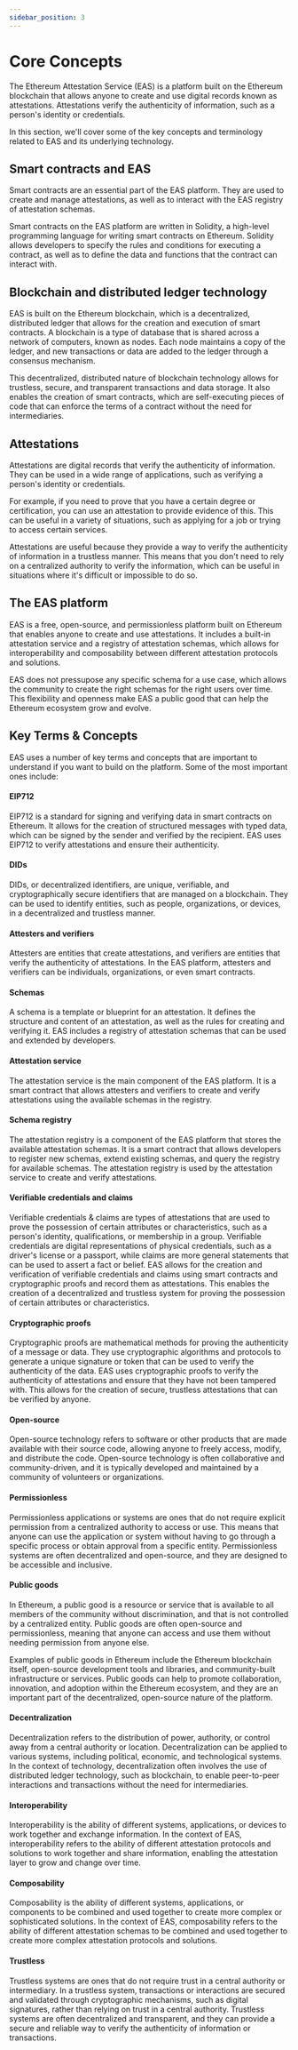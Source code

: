```yaml
---
sidebar_position: 3
---
```


# Core Concepts
The Ethereum Attestation Service (EAS) is a platform built on the Ethereum blockchain that allows anyone to create and use digital records known as attestations. Attestations verify the authenticity of information, such as a person's identity or credentials.

In this section, we'll cover some of the key concepts and terminology related to EAS and its underlying technology.

## Smart contracts and EAS
Smart contracts are an essential part of the EAS platform. They are used to create and manage attestations, as well as to interact with the EAS registry of attestation schemas.

Smart contracts on the EAS platform are written in Solidity, a high-level programming language for writing smart contracts on Ethereum. Solidity allows developers to specify the rules and conditions for executing a contract, as well as to define the data and functions that the contract can interact with.

## Blockchain and distributed ledger technology
EAS is built on the Ethereum blockchain, which is a decentralized, distributed ledger that allows for the creation and execution of smart contracts. A blockchain is a type of database that is shared across a network of computers, known as nodes. Each node maintains a copy of the ledger, and new transactions or data are added to the ledger through a consensus mechanism.

This decentralized, distributed nature of blockchain technology allows for trustless, secure, and transparent transactions and data storage. It also enables the creation of smart contracts, which are self-executing pieces of code that can enforce the terms of a contract without the need for intermediaries.

## Attestations
Attestations are digital records that verify the authenticity of information. They can be used in a wide range of applications, such as verifying a person's identity or credentials.

For example, if you need to prove that you have a certain degree or certification, you can use an attestation to provide evidence of this. This can be useful in a variety of situations, such as applying for a job or trying to access certain services.

Attestations are useful because they provide a way to verify the authenticity of information in a trustless manner. This means that you don't need to rely on a centralized authority to verify the information, which can be useful in situations where it's difficult or impossible to do so.

## The EAS platform
EAS is a free, open-source, and permissionless platform built on Ethereum that enables anyone to create and use attestations. It includes a built-in attestation service and a registry of attestation schemas, which allows for interoperability and composability between different attestation protocols and solutions.

EAS does not pressupose any specific schema for a use case, which allows the community to create the right schemas for the right users over time. This flexibility and openness make EAS a public good that can help the Ethereum ecosystem grow and evolve.


## Key Terms & Concepts
EAS uses a number of key terms and concepts that are important to understand if you want to build on the platform. Some of the most important ones include:

#### **EIP712**
EIP712 is a standard for signing and verifying data in smart contracts on Ethereum. It allows for the creation of structured messages with typed data, which can be signed by the sender and verified by the recipient. EAS uses EIP712 to verify attestations and ensure their authenticity.

#### **DIDs**
DIDs, or decentralized identifiers, are unique, verifiable, and cryptographically secure identifiers that are managed on a blockchain. They can be used to identify entities, such as people, organizations, or devices, in a decentralized and trustless manner. 

#### **Attesters and verifiers** 
Attesters are entities that create attestations, and verifiers are entities that verify the authenticity of attestations. In the EAS platform, attesters and verifiers can be individuals, organizations, or even smart contracts.

#### **Schemas** 
A schema is a template or blueprint for an attestation. It defines the structure and content of an attestation, as well as the rules for creating and verifying it. EAS includes a registry of attestation schemas that can be used and extended by developers.

#### **Attestation service**
The attestation service is the main component of the EAS platform. It is a smart contract that allows attesters and verifiers to create and verify attestations using the available schemas in the registry.

#### **Schema registry**
The attestation registry is a component of the EAS platform that stores the available attestation schemas. It is a smart contract that allows developers to register new schemas, extend existing schemas, and query the registry for available schemas. The attestation registry is used by the attestation service to create and verify attestations.

#### **Verifiable credentials and claims**
Verifiable credentials & claims are types of attestations that are used to prove the possession of certain attributes or characteristics, such as a person's identity, qualifications, or membership in a group. Verifiable credentials are digital representations of physical credentials, such as a driver's license or a passport, while claims are more general statements that can be used to assert a fact or belief. EAS allows for the creation and verification of verifiable credentials and claims using smart contracts and cryptographic proofs and record them as attestations. This enables the creation of a decentralized and trustless system for proving the possession of certain attributes or characteristics.

#### **Cryptographic proofs**
Cryptographic proofs are mathematical methods for proving the authenticity of a message or data. They use cryptographic algorithms and protocols to generate a unique signature or token that can be used to verify the authenticity of the data. EAS uses cryptographic proofs to verify the authenticity of attestations and ensure that they have not been tampered with. This allows for the creation of secure, trustless attestations that can be verified by anyone.

#### **Open-source** 
Open-source technology refers to software or other products that are made available with their source code, allowing anyone to freely access, modify, and distribute the code. Open-source technology is often collaborative and community-driven, and it is typically developed and maintained by a community of volunteers or organizations.

#### **Permissionless** 
Permissionless applications or systems are ones that do not require explicit permission from a centralized authority to access or use. This means that anyone can use the application or system without having to go through a specific process or obtain approval from a specific entity. Permissionless systems are often decentralized and open-source, and they are designed to be accessible and inclusive.

#### **Public goods**
In Ethereum, a public good is a resource or service that is available to all members of the community without discrimination, and that is not controlled by a centralized entity. Public goods are often open-source and permissionless, meaning that anyone can access and use them without needing permission from anyone else.

Examples of public goods in Ethereum include the Ethereum blockchain itself, open-source development tools and libraries, and community-built infrastructure or services. Public goods can help to promote collaboration, innovation, and adoption within the Ethereum ecosystem, and they are an important part of the decentralized, open-source nature of the platform.

#### **Decentralization**
Decentralization refers to the distribution of power, authority, or control away from a central authority or location. Decentralization can be applied to various systems, including political, economic, and technological systems. In the context of technology, decentralization often involves the use of distributed ledger technology, such as blockchain, to enable peer-to-peer interactions and transactions without the need for intermediaries.

#### **Interoperability** 
Interoperability is the ability of different systems, applications, or devices to work together and exchange information. In the context of EAS, interoperability refers to the ability of different attestation protocols and solutions to work together and share information, enabling the attestation layer to grow and change over time.

#### **Composability**
Composability is the ability of different systems, applications, or components to be combined and used together to create more complex or sophisticated solutions. In the context of EAS, composability refers to the ability of different attestation schemas to be combined and used together to create more complex attestation protocols and solutions. 

#### **Trustless**
Trustless systems are ones that do not require trust in a central authority or intermediary. In a trustless system, transactions or interactions are secured and validated through cryptographic mechanisms, such as digital signatures, rather than relying on trust in a central authority. Trustless systems are often decentralized and transparent, and they can provide a secure and reliable way to verify the authenticity of information or transactions.